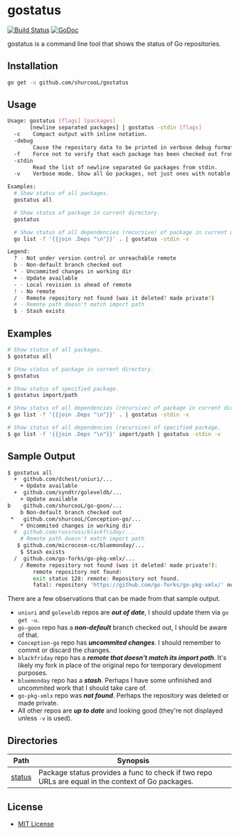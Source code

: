 gostatus
========

[![Build Status](https://travis-ci.org/shurcooL/gostatus.svg?branch=master)](https://travis-ci.org/shurcooL/gostatus) [![GoDoc](https://godoc.org/github.com/shurcooL/gostatus?status.svg)](https://godoc.org/github.com/shurcooL/gostatus)

gostatus is a command line tool that shows the status of Go repositories.

Installation
------------

```bash
go get -u github.com/shurcooL/gostatus
```

Usage
-----

```bash
Usage: gostatus [flags] [packages]
       [newline separated packages] | gostatus -stdin [flags]
  -c	Compact output with inline notation.
  -debug
    	Cause the repository data to be printed in verbose debug format.
  -f	Force not to verify that each package has been checked out from the source control repository implied by its import path. This can be useful if the source is a local fork of the original.
  -stdin
    	Read the list of newline separated Go packages from stdin.
  -v	Verbose mode. Show all Go packages, not just ones with notable status.

Examples:
  # Show status of all packages.
  gostatus all

  # Show status of package in current directory.
  gostatus

  # Show status of all dependencies (recursive) of package in current dir.
  go list -f '{{join .Deps "\n"}}' . | gostatus -stdin -v

Legend:
  ? - Not under version control or unreachable remote
  b - Non-default branch checked out
  * - Uncommited changes in working dir
  + - Update available
  - - Local revision is ahead of remote
  ! - No remote
  / - Remote repository not found (was it deleted? made private?)
  # - Remote path doesn't match import path
  $ - Stash exists
```

Examples
--------

```bash
# Show status of all packages.
$ gostatus all

# Show status of package in current directory.
$ gostatus

# Show status of specified package.
$ gostatus import/path

# Show status of all dependencies (recursive) of package in current dir.
$ go list -f '{{join .Deps "\n"}}' . | gostatus -stdin -v

# Show status of all dependencies (recursive) of specified package.
$ go list -f '{{join .Deps "\n"}}' import/path | gostatus -stdin -v
```

Sample Output
-------------

```bash
$ gostatus all
  +  github.com/dchest/uniuri/...
	+ Update available
  +  github.com/syndtr/goleveldb/...
	+ Update available
b    github.com/shurcooL/go-goon/...
	b Non-default branch checked out
 *   github.com/shurcooL/Conception-go/...
	* Uncommited changes in working dir
  #  github.com/russross/blackfriday/...
	# Remote path doesn't match import path
   $ github.com/microcosm-cc/bluemonday/...
	$ Stash exists
  /  github.com/go-forks/go-pkg-xmlx/...
	/ Remote repository not found (was it deleted? made private?):
		remote repository not found:
		exit status 128: remote: Repository not found.
		fatal: repository 'https://github.com/go-forks/go-pkg-xmlx/' not found
```

There are a few observations that can be made from that sample output.

-	`uniuri` and `goleveldb` repos are ***out of date***, I should update them via `go get -u`.
-	`go-goon` repo has a ***non-default*** branch checked out, I should be aware of that.
-	`Conception-go` repo has ***uncommited changes***. I should remember to commit or discard the changes.
-	`blackfriday` repo has a ***remote that doesn't match its import path***. It's likely my fork in place of the original repo for temporary development purposes.
-	`bluemonday` repo has a ***stash***. Perhaps I have some unfinished and uncommited work that I should take care of.
-	`go-pkg-xmlx` repo was ***not found***. Perhaps the repository was deleted or made private.
-	All other repos are ***up to date*** and looking good (they're not displayed unless `-v` is used).

Directories
-----------

| Path                                                            | Synopsis                                                                                          |
|-----------------------------------------------------------------|---------------------------------------------------------------------------------------------------|
| [status](https://godoc.org/github.com/shurcooL/gostatus/status) | Package status provides a func to check if two repo URLs are equal in the context of Go packages. |

License
-------

-	[MIT License](LICENSE)
